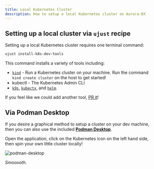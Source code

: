 ```yaml
---
title: Local Kubernetes Cluster
description: How to setup a local Kubernetes cluster on Aurora-DX
---
```


## Setting up a local cluster via `ujust` recipe

Setting up a local Kubernetes cluster requires one terminal command:

```bash
ujust install-k8s-dev-tools
```

This command installs a variety of tools including:

- [`kind`](https://kind.sigs.k8s.io/) - Run a Kubernetes cluster on your machine. Run the command `kind create cluster` on the host to get started!
- kubectl - The Kubernetes Admin CLI
- [`k9s`](https://k9scli.io/), [`kubectx`](https://github.com/ahmetb/kubectx), and [`helm`](https://helm.sh/).

If you feel like we could add another tool, [PR it](https://github.com/ublue-os/aurora/pulls)!

## Via Podman Desktop

If you desire a graphical method to setup a cluster on your dev machine, then you can also use the included **[Podman Desktop](https://flathub.org/apps/io.podman_desktop.PodmanDesktop)**.

Open the application, click on the Kubernetes icon on the left hand side, then spin your own little cluster locally!

![podman-desktop](/img/local-kubernetes/podman-desktop.png)

_Smooooth_.
